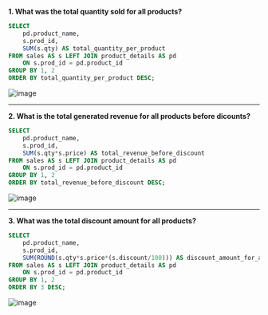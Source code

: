 __1. What was the total quantity sold for all products?__
```sql
SELECT 
	pd.product_name, 
    s.prod_id, 
    SUM(s.qty) AS total_quantity_per_product
FROM sales AS s LEFT JOIN product_details AS pd 
	ON s.prod_id = pd.product_id
GROUP BY 1, 2
ORDER BY total_quantity_per_product DESC;
```
![image](https://github.com/arnavbangaria/data-analytics-projects/assets/98005484/9ef7996c-c200-4d1b-9d45-83c2b5ae966a)

---

__2. What is the total generated revenue for all products before dicounts?__
```sql
SELECT 
	pd.product_name, 
    s.prod_id, 
    SUM(s.qty*s.price) AS total_revenue_before_discount
FROM sales AS s LEFT JOIN product_details AS pd 
	ON s.prod_id = pd.product_id
GROUP BY 1, 2
ORDER BY total_revenue_before_discount DESC;
```
![image](https://github.com/arnavbangaria/data-analytics-projects/assets/98005484/6f10beb3-f852-477e-a779-7056ef1da545)

---

__3. What was the total discount amount for all products?__
```sql
SELECT 
	pd.product_name, 
    s.prod_id, 
    SUM(ROUND(s.qty*s.price*(s.discount/100))) AS discount_amount_for_all_products
FROM sales AS s LEFT JOIN product_details AS pd 
	ON s.prod_id = pd.product_id
GROUP BY 1, 2
ORDER BY 3 DESC;
```
![image](https://github.com/arnavbangaria/data-analytics-projects/assets/98005484/49b8849f-3c98-4b82-9de3-97c586dfed5c)
